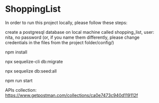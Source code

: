 # ShoppingList

In order to run this project locally, please follow these steps:

create a postgresql database on local machine called shopping_list, user: nita, no password (or, if you name them differently, please change credentials in the files from the project folder/config/)

npm install

npx sequelize-cli db:migrate

npx sequelize db:seed:all

npm run start

APIs collection:
https://www.getpostman.com/collections/ca0e7473c940d119112f
